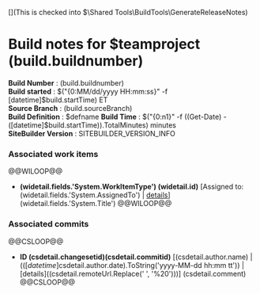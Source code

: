 [](This is checked into $\Shared Tools\BuildTools\GenerateReleaseNotes)
# Build notes for $teamproject $($build.buildnumber) 
**Build Number**  : $($build.buildnumber)    
**Build started** : $("{0:MM/dd/yyyy HH:mm:ss}" -f [datetime]$build.startTime) ET  
**Source Branch** : $($build.sourceBranch)  
**Build Definition** : $defname
**Build Time** : $("{0:n1}" -f ((Get-Date) - ([datetime]$build.startTime)).TotalMinutes) minutes  
**SiteBuilder Version** : SITEBUILDER_VERSION_INFO
  
### Associated work items  
@@WILOOP@@  
* **$($widetail.fields.'System.WorkItemType') $($widetail.id)** [Assigned to: $($widetail.fields.'System.AssignedTo') | [details]($($widetail._links.html.href))] $($widetail.fields.'System.Title') 
@@WILOOP@@  
  
### Associated commits  
@@CSLOOP@@  
* **ID $($csdetail.changesetid)$($csdetail.commitid)** [$($csdetail.author.name) | $(([datetime]$csdetail.author.date).ToString('yyyy-MM-dd hh:mm tt')) | [details]($($csdetail.remoteUrl.Replace(' ', '%20')))] $($csdetail.comment)     
@@CSLOOP@@  
